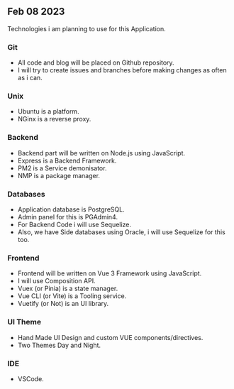 

## Feb 08 2023

Technologies i am planning to use for this Application.

### Git

* All code and blog will be placed on Github repository.
* I will try to create issues and branches before making changes as often as i can.

### Unix

* Ubuntu is a platform.
* NGinx is a reverse proxy.

### Backend

* Backend part will be written on Node.js using JavaScript.
* Express is a Backend Framework.
* PM2 is a Service demonisator.
* NMP is a package manager.

### Databases 

* Application database is PostgreSQL.
* Admin panel for this is PGAdmin4.
* For Backend Code i will use Sequelize.
* Also, we have Side databases using Oracle, i will use Sequelize for this too.

### Frontend

* Frontend will be written on Vue 3 Framework using JavaScript.
* I will use Composition API.
* Vuex (or Pinia) is a state manager.
* Vue CLI (or Vite) is a Tooling service.
* Vuetify (or Not) is an UI library.

### UI Theme

* Hand Made UI Design and custom VUE components/directives.
* Two Themes Day and Night.


### IDE

* VSCode. 






